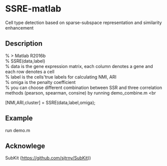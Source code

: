 # SSRE-matlab
Cell type detection based on sparse-subspace representation and similarity enhancement
## Description
% > Matlab R2016b <br />
% SSRE(data,label) <br />
% data is the gene expression matrix, each column denotes a gene and each row denotes a cell <br />
% label is the cells'true labels for calculating NMI, ARI <br />
% omiga is the penalty coefficient <br />
% you can choose different combination between SSR and three correlation methods (pearson, spearman, consine) by running demo_combine.m <br 

[NMI,ARI,cluster] = SSRE(data,label,omiga);

## Example
run demo.m

## Acknowlege

SubKit (https://github.com/sjtrny/SubKit))
